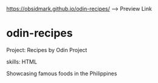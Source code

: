 https://obsidmark.github.io/odin-recipes/  --> Preview Link

# odin-recipes

Project: Recipes by Odin Project

skills: HTML

Showcasing famous foods in the Philippines